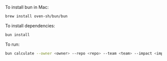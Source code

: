 To install bun in Mac:

```bash
brew install oven-sh/bun/bun
```

To install dependencies:

```bash
bun install
```

To run:

```bash
bun calculate --owner <owner> --repo <repo> --team <team> --impact <impact> --start_date <startDate>
```




